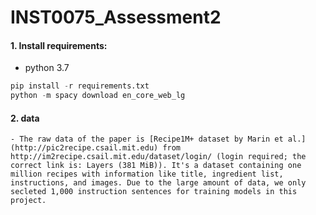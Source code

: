 # INST0075_Assessment2
#### 1. Install requirements:
- python 3.7
```python
pip install -r requirements.txt
python -m spacy download en_core_web_lg
```
#### 2. data
    - The raw data of the paper is [Recipe1M+ dataset by Marin et al.](http://pic2recipe.csail.mit.edu) from http://im2recipe.csail.mit.edu/dataset/login/ (login required; the correct link is: Layers (381 MiB)). It's a dataset containing one million recipes with information like title, ingredient list, instructions, and images. Due to the large amount of data, we only secleted 1,000 instruction sentences for training models in this project. 
